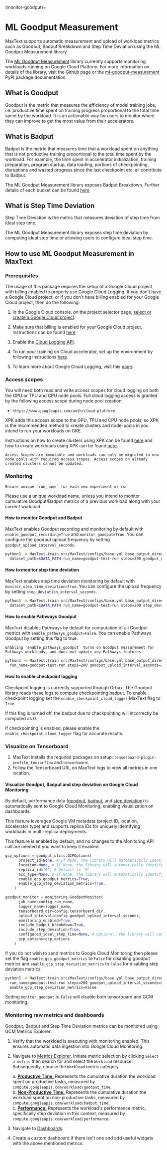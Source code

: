 <!--
 Copyright 2023–2025 Google LLC

 Licensed under the Apache License, Version 2.0 (the "License");
 you may not use this file except in compliance with the License.
 You may obtain a copy of the License at

    https://www.apache.org/licenses/LICENSE-2.0

 Unless required by applicable law or agreed to in writing, software
 distributed under the License is distributed on an "AS IS" BASIS,
 WITHOUT WARRANTIES OR CONDITIONS OF ANY KIND, either express or implied.
 See the License for the specific language governing permissions and
 limitations under the License.
-->

(monitor-goodput)=
# ML Goodput Measurement

MaxText supports automatic measurement and upload of workload metrics such as Goodput, Badput Breakdown and Step Time Deviation using the ML Goodput Measurement library.

The [ML Goodput Measurement](https://github.com/AI-Hypercomputer/ml-goodput-measurement) library currently supports monitoring workloads running on Google Cloud Platform. For more information on details of the library, visit the Github page or the [ml-goodput-measurement](https://pypi.org/project/ml-goodput-measurement/) PyPI package documentation.

## What is Goodput
Goodput is the metric that measures the efficiency of model training jobs, i.e. productive time spent on training progress proportional to the total time spent by the workload. It is an actionable way for users to monitor where they can improve to get the most value from their accelerators. 

## What is Badput
Badput is the metric that measures time that a workload spent on anything that is not productive training proportional to the total time spent by the workload. For example, the time spent in accelerator initialization, training preparation, program startup, data loading, portions of checkpointing, disruptions and wasted progress since the last checkpoint etc. all contribute to Badput. 

The ML Goodput Measurement library exposes Badput Breakdown. Further details of each bucket can be found [here](https://github.com/AI-Hypercomputer/ml-goodput-measurement?tab=readme-ov-file#badput-breakdown-details)

## What is Step Time Deviation

Step Time Deviation is the metric that measures deviation of step time from ideal step time.

The ML Goodput Measurement library exposes step time deviation by computing ideal step time or allowing users to configure ideal step time.

## How to use ML Goodput Measurement in MaxText

### Prerequisites
The usage of this package requires the setup of a Google Cloud project with
billing enabled to properly use Google Cloud Logging. If you don't have a Google
Cloud project, or if you don't have billing enabled for your Google Cloud
project, then do the following:

1. In the Google Cloud console, on the project selector page,
 [select or create a Google Cloud project](https://cloud.google.com/resource-manager/docs/creating-managing-projects).

2. Make sure that billing is enabled for your Google Cloud project. Instructions can be found [here](https://cloud.google.com/billing/docs/how-to/verify-billing-enabled#console)

3. Enable the [Cloud Logging API](https://console.cloud.google.com/flows/enableapi?apiid=logging.googleapis.com&_ga=2.27841276.1571868865.1726250448-123998259.1726107009).

4. To run your training on Cloud accelerator, set up the environment by following instructions [here](https://cloud.google.com/tpu/docs/setup-gcp-account).

5. To learn more about Google Cloud Logging, visit this [page](https://cloud.google.com/logging/docs).

### Access scopes

You will need both read and write access scopes for cloud logging on both the
GPU or TPU and CPU node pools. Full cloud logging access is granted by the
following access scope during node pool creation:

- `https://www.googleapis.com/auth/cloud-platform`

XPK adds this access scope to the GPU, TPU and CPU node pools, so XPK is the recommended method to create clusters and node-pools in you intend to run your workloads on GKE.

Instructions on how to create clusters using XPK can be
found [here](https://github.com/AI-Hypercomputer/xpk/blob/main/README.md#cluster-create) and how to create workloads using XPK can be found
[here](https://github.com/AI-Hypercomputer/xpk/blob/main/README.md#workload-create).

```{note}
Access Scopes are immutable and workloads can only be migrated to new node pools with required access scopes. Access scopes on already created clusters cannot be updated.
```

### Monitoring

```{important}
Ensure unique `run_name` for each new experiment or run
```

Please use a unique workload name, unless you intend to monitor cumulative Goodput/Badput metrics of a previous workload along with your current workload

#### How to monitor Goodput and Badput

MaxText enables Goodput recording and monitoring by default with `enable_goodput_recording=True` and `monitor_goodput=True`. You can configure the goodput upload frequency by setting `goodput_upload_interval_seconds`.

```bash
python3 -m MaxText.train src/MaxText/configs/base.yml base_output_directory=$OUTPUT_PATH \
  dataset_path=$DATA_PATH run_name=goodput-test-run steps=200 goodput_upload_interval_seconds=30
```

#### How to monitor step time deviation

MaxText enables step time deviation monitoring by default with `monitor_step_time_deviation=True`. You can configure the upload frequency by setting `step_deviation_interval_seconds`.

```bash
python3 -m MaxText.train src/MaxText/configs/base.yml base_output_directory=$OUTPUT_PATH \
  dataset_path=$DATA_PATH run_name=goodput-test-run steps=200 step_deviation_interval_seconds=30
```

#### How to enable Pathways Goodput

MaxText disables Pathways by default for computation of all Goodput metrics with `enable_pathways_goodput=False`. You can enable Pathways Goodput by setting this flag to true.

```{note}
Enabling `enable_pathways_goodput` turns on Goodput measurement for Pathways workloads, and does not update any Pathways features.
```

```bash
python3 -m MaxText.train src/MaxText/configs/base.yml base_output_directory=$OUTPUT_PATH dataset_path=$DATA_PATH \
  run_name=goodput-test-run steps=200 goodput_upload_interval_seconds=30 enable_pathways_goodput=True
```

#### How to enable checkpoint logging

Checkpoint logging is currently supported through Orbax. The Goodput library reads these logs to compute checkpointing badput.
To enable checkpoint logging set the `enable_checkpoint_cloud_logger` MaxText flag to `True`.

If this flag is turned off, the badput due to checkpointing will incorrectly be computed as 0.

If checkpointing is enabled, please enable the `enable_checkpoint_cloud_logger` flag for accurate results.

### Visualize on Tensorboard

1. MaxText installs the required packages on setup: `tensorboard-plugin-profile`, `tensorflow` and `tensorboard`.
2. Follow the Tensorboard URL on MaxText logs to view all metrics in one location.

#### Visualize Goodput, Badput and step deviation on Google Cloud Monitoring

By default, performance data ([goodput](https://cloud.google.com/monitoring/api/metrics_gcp#:~:text=workload/goodput_time), [badput](https://cloud.google.com/monitoring/api/metrics_gcp#:~:text=workload/badput_time), and [step deviation](https://cloud.google.com/monitoring/api/metrics_gcp#:~:text=workload/performance)) is automatically sent to Google Cloud Monitoring, enabling visualization on dashboards.

This feature leverages Google VM metadata (project ID, location, accelerator type)
and supports replica IDs for uniquely identifying workloads in multi-replica
deployments.

This feature is enabled by default, and no changes to the Monitoring API call are needed if you want to keep it enabled.

```python
gcp_options = goodput_utils.GCPOptions(
      project_id=None, # If None, the library will automatically identify from GCE internal metadata
      location=None, # If None, the library will automatically identify from GCE internal metadata
      replica_id='0', # Default is '0'
      acc_type=None, # If None, the library will automatically identify from GCE internal metadata
      enable_gcp_goodput_metrics=True,
      enable_gcp_step_deviation_metrics=True,
    )

goodput_monitor = monitoring.GoodputMonitor(
      job_name=config.run_name,
      logger_name=logger_name,
      tensorboard_dir=config.tensorboard_dir,
      upload_interval=config.goodput_upload_interval_seconds,
      monitoring_enabled=True,
      include_badput_breakdown=True,
      include_step_deviation=True,
      configured_ideal_step_time=None, # Optional, the library will compute ideal step time if it is not provided
      gcp_options=gcp_options
    )
```

If you do not wish to send metrics to Google Cloud Monitoring then please set
the flag `enable_gcp_goodput_metrics` to `False` for disabling goodput metrics
and `enable_gcp_step_deviation_metrics` to `False` for disabling step deviation
metrics.

```bash
python3 -m MaxText.train src/MaxText/configs/base.yml base_output_directory=$OUTPUT_PATH dataset_path=$DATA_PATH \
  run_name=goodput-test-run steps=200 goodput_upload_interval_seconds=30 enable_gcp_goodput_metrics=False \
  enable_gcp_step_deviation_metrics=False
```

Setting `monitor_goodput` to `False` will disable both tensorboard and GCM
monitoring.

### Monitoring raw metrics and dashboards

Goodput, Badput and Step Time Deviation metrics can be monitored using GCM Metrics Explorer:

1.  Verify that the workload is executing with monitoring enabled. This ensures automatic data ingestion into Google Cloud Monitoring.
2.  Navigate to [Metrics Explorer](https://console.cloud.google.com/monitoring/metrics-explorer). Initiate metric selection by clicking `Select a metric` then search for and select the `Workload` resource. Subsequently, choose the `Workload` metric category.

    a.  [**Productive Time:**](https://cloud.google.com/monitoring/api/metrics_gcp#:~:text=workload/goodput_time)
    Represents the cumulative duration the workload spent on productive tasks,
    measured by `compute.googleapis.com/workload/goodput_time`.  
    b.  [**Non-Productive Time:**](https://cloud.google.com/monitoring/api/metrics_gcp#:~:text=workload/badput_time)
    Represents the cumulative duration the workload spent on non-productive tasks,
    measured by `compute.googleapis.com/workload/badput_time`.  
    c.  [**Performance:**](https://cloud.google.com/monitoring/api/metrics_gcp#:~:text=workload/performance)
    Represents the workload's performance metric, specifically step deviation
    in this context, measured by `compute.googleapis.com/workload/performance`.  
3.  Navigate to [Dashboards](https://console.cloud.google.com/monitoring/dashboards).
4.  Create a custom dashboard if there isn't one and add useful widgets with the above mentioned metrics.
